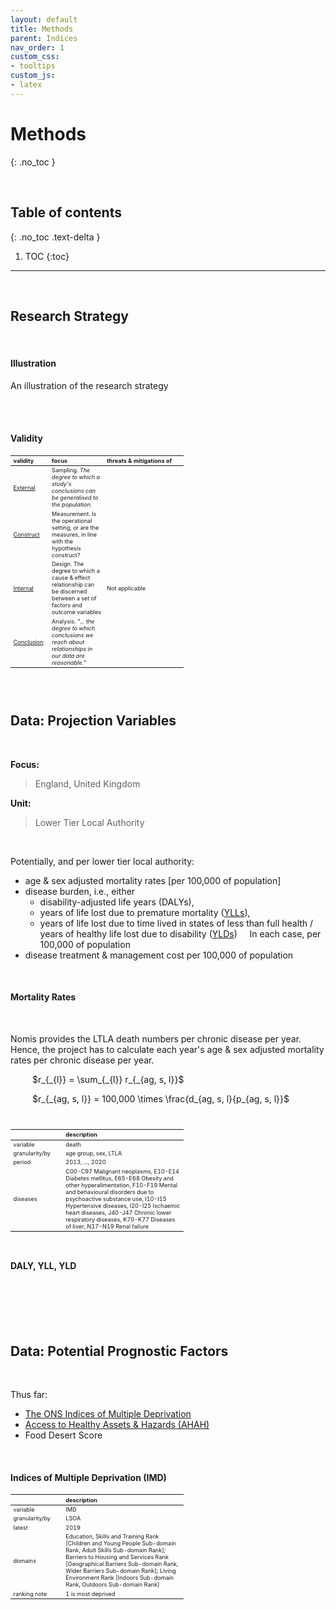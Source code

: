 ```yaml
---
layout: default
title: Methods
parent: Indices
nav_order: 1
custom_css:
- tooltips
custom_js:
- latex
---
```


# Methods
{: .no_toc }

<br>

## Table of contents
{: .no_toc .text-delta }

1. TOC
{:toc}

---

<br>

## Research Strategy

<br>

#### **Illustration**

An illustration of the research strategy

<br>

<br>

#### **Validity**

<table style="width: 55%; font-size: 65%; text-align: left;">
    <colgroup>
        <col span="1" style="width: 5%;">
        <col span="1" style="width: 20%;">
        <col span="1" style="width: 35%;">
    </colgroup>
    <thead>
        <tr><th>validity</th><th>focus</th><th>threats & mitigations of</th></tr>
    </thead>
    <tr>
        <td><a href="https://conjointly.com/kb/external-validity/" target="_blank">External</a></td>
        <td>Sampling.  <i>The degree to which a study's conclusions can be generalised to the population.</i></td>
        <td></td>
    </tr>
    <tr>
        <td><a href="https://conjointly.com/kb/construct-validity/" target="_blank">Construct</a></td>
        <td>Measurement.  Is the operational setting, or are the measures, in line with the hypothesis construct?</td>
        <td></td>
    </tr>
    <tr>
        <td><a href="https://conjointly.com/kb/internal-validity/" target="_blank">Internal</a></td>
        <td>Design.  The degree to which a cause & effect relationship can be discerned between a set of factors and outcome variables</td>
        <td>Not applicable</td>
    </tr>
    <tr>
        <td><a href="https://conjointly.com/kb/conclusion-validity/" target="_blank">Conclusion</a></td>
        <td>Analysis.  <i>"... the degree to which conclusions we reach about relationships in our data are reasonable."</i></td>
        <td></td>
    </tr>
</table>

<br>

<br>

## Data: Projection Variables

<br>

**Focus:** 
> England, United Kingdom

**Unit:** 
> Lower Tier Local Authority

<br>

Potentially, and per lower tier local authority:

* age & sex adjusted mortality rates [per 100,000 of population]
* disease burden, i.e., either 
  * disability-adjusted life years (DALYs), 
  * years of life lost due to premature mortality ([YLLs](https://www.who.int/data/gho/indicator-metadata-registry/imr-details/4427)),
  * years of life lost due to time lived in states of less than full health / years of healthy life lost due to disability 
    ([YLDs](https://www.who.int/data/gho/indicator-metadata-registry/imr-details/4429))
  &nbsp; &nbsp; In each case, per 100,000 of population
* disease treatment & management cost per 100,000 of population    

<br>

#### **Mortality Rates**

<br>

Nomis provides the LTLA death numbers per chronic disease per year.  Hence, the project has to calculate each year's age & sex adjusted mortality rates per chronic disease per year.

<p style="margin-left:35px">
$r_{_{l}} = \sum_{_{l}} r_{_{ag, s, l}}$
</p>

<p style="margin-left:35px">
$r_{_{ag, s, l}} = 100,000 \times \frac{d_{ag, s, l}{p_{ag, s, l}}$
</p>

<br>

<table style="width: 55%; font-size: 65%; text-align: left;">
    <colgroup>
        <col span="1" style="width: 10%;">
        <col span="1" style="width: 45%;">
    </colgroup>
    <thead>
        <tr><th></th><th>description</th></tr>
    </thead>
    <tr>
        <td>variable</td>
        <td>death</td>
    </tr>
    <tr>
        <td>granularity/by</td>
        <td>age group, sex, LTLA</td>
    </tr>
    <tr>
        <td>period</td>
        <td>2013, ..., 2020</td>
    </tr>
    <tr>
        <td>diseases</td>
        <td>C00-C97 Malignant neoplasms, E10-E14 Diabetes mellitus, E65-E68 Obesity and other hyperalimentation, F10-F19 Mental and 
            behavioural disorders due to psychoactive substance use, I10-I15 Hypertensive diseases, I20-I25 Ischaemic heart 
            diseases, J40-J47 Chronic lower respiratory diseases, K70-K77 Diseases of liver, N17-N19 Renal failure</td>
    </tr>
</table>

<br>

#### **DALY, YLL, YLD**

<br>
<br>

<br>
<br>

## Data: Potential Prognostic Factors

<br>

Thus far:

* <a href="https://www.gov.uk/government/statistics/english-indices-of-deprivation-2019" target="_blank">The ONS Indices of Multiple Deprivation</a>
* [Access to Healthy Assets & Hazards (AHAH)](https://data.cdrc.ac.uk/dataset/access-healthy-assets-hazards-ahah)
* Food Desert Score

<br>

#### **Indices of Multiple Deprivation (IMD)**

<table style="width: 55%; font-size: 65%; text-align: left;">
    <colgroup>
        <col span="1" style="width: 10%;">
        <col span="1" style="width: 45%;">
    </colgroup>
    <thead>
        <tr><th></th><th>description</th></tr>
    </thead>
    <tr>
        <td>variable</td>
        <td>IMD</td>
    </tr>
    <tr>
        <td>granularity/by</td>
        <td>LSOA</td>
    </tr>
    <tr>
        <td>latest</td>
        <td>2019</td>
    </tr>
    <tr>
        <td>domains</td>
        <td>Education, Skills and Training Rank [Children and Young People Sub-domain Rank, Adult Skills Sub-domain Rank]; Barriers to Housing and Services Rank [Geographical Barriers Sub-domain Rank, Wider Barriers Sub-domain Rank]; Living Environment Rank [Indoors Sub-domain Rank, Outdoors Sub-domain Rank]</td>
    </tr>
    <tr>
        <td>ranking note</td>
        <td>1 is most deprived</td>
    </tr>
</table>
